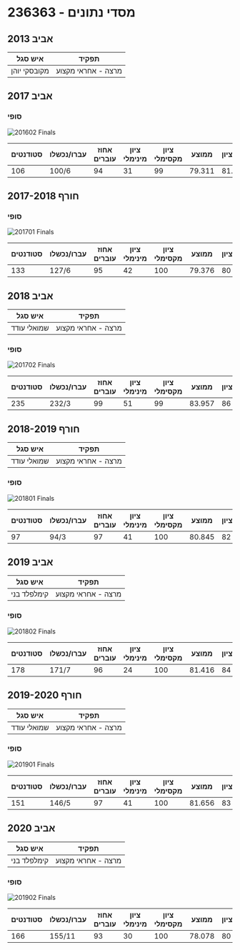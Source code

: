 # 236363 - מסדי נתונים

## אביב 2013

| איש סגל | תפקיד |
| ---- | ---- |
| מקובסקי יוהן | מרצה - אחראי מקצוע |

## אביב 2017

### סופי

![201602 Finals](201602/Finals.png)

| סטודנטים | עברו/נכשלו | אחוז עוברים | ציון מינימלי | ציון מקסימלי | ממוצע | חציון |
| ---- | ---- | ---- | ---- | ---- | ---- | ---- |
| 106 | 100/6 | 94 | 31 | 99 | 79.311 | 81.5 |

## חורף 2017-2018

### סופי

![201701 Finals](201701/Finals.png)

| סטודנטים | עברו/נכשלו | אחוז עוברים | ציון מינימלי | ציון מקסימלי | ממוצע | חציון |
| ---- | ---- | ---- | ---- | ---- | ---- | ---- |
| 133 | 127/6 | 95 | 42 | 100 | 79.376 | 80 |

## אביב 2018

| איש סגל | תפקיד |
| ---- | ---- |
| שמואלי עודד | מרצה - אחראי מקצוע |

### סופי

![201702 Finals](201702/Finals.png)

| סטודנטים | עברו/נכשלו | אחוז עוברים | ציון מינימלי | ציון מקסימלי | ממוצע | חציון |
| ---- | ---- | ---- | ---- | ---- | ---- | ---- |
| 235 | 232/3 | 99 | 51 | 99 | 83.957 | 86 |

## חורף 2018-2019

| איש סגל | תפקיד |
| ---- | ---- |
| שמואלי עודד | מרצה - אחראי מקצוע |

### סופי

![201801 Finals](201801/Finals.png)

| סטודנטים | עברו/נכשלו | אחוז עוברים | ציון מינימלי | ציון מקסימלי | ממוצע | חציון |
| ---- | ---- | ---- | ---- | ---- | ---- | ---- |
| 97 | 94/3 | 97 | 41 | 100 | 80.845 | 82 |

## אביב 2019

| איש סגל | תפקיד |
| ---- | ---- |
| קימלפלד בני | מרצה - אחראי מקצוע |

### סופי

![201802 Finals](201802/Finals.png)

| סטודנטים | עברו/נכשלו | אחוז עוברים | ציון מינימלי | ציון מקסימלי | ממוצע | חציון |
| ---- | ---- | ---- | ---- | ---- | ---- | ---- |
| 178 | 171/7 | 96 | 24 | 100 | 81.416 | 84 |

## חורף 2019-2020

| איש סגל | תפקיד |
| ---- | ---- |
| שמואלי עודד | מרצה - אחראי מקצוע |

### סופי

![201901 Finals](201901/Finals.png)

| סטודנטים | עברו/נכשלו | אחוז עוברים | ציון מינימלי | ציון מקסימלי | ממוצע | חציון |
| ---- | ---- | ---- | ---- | ---- | ---- | ---- |
| 151 | 146/5 | 97 | 41 | 100 | 81.656 | 83 |

## אביב 2020

| איש סגל | תפקיד |
| ---- | ---- |
| קימלפלד בני | מרצה - אחראי מקצוע |

### סופי

![201902 Finals](201902/Finals.png)

| סטודנטים | עברו/נכשלו | אחוז עוברים | ציון מינימלי | ציון מקסימלי | ממוצע | חציון |
| ---- | ---- | ---- | ---- | ---- | ---- | ---- |
| 166 | 155/11 | 93 | 30 | 100 | 78.078 | 80 |

